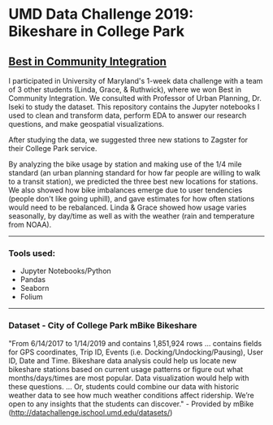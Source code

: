 # UMD Data Challenge 2019: Bikeshare in College Park 
## [Best in Community Integration](https://datachallenge.ischool.umd.edu/data-challenge-2019/)

I participated in University of Maryland's 1-week data challenge with a team of 3 other students (Linda, Grace, & Ruthwick), where we won Best in Community Integration. We consulted with Professor of Urban Planning, Dr. Iseki to study the dataset. This repository contains the Jupyter notebooks I used to clean and transform data, perform EDA to answer our research questions, and make geospatial visualizations.

After studying the data, we suggested three new stations to Zagster for their College Park service.

By analyzing the bike usage by station and making use of the 1/4 mile standard (an urban planning standard for how far people are willing to walk to a transit station), we predicted the three best new locations for stations. We also showed how bike imbalances emerge due to user tendencies (people don't like going uphill), and gave estimates for how often stations would need to be rebalanced. Linda & Grace showed how usage varies seasonally, by day/time as well as with the weather (rain and temperature from NOAA).

***

### Tools used:
  * Jupyter Notebooks/Python
  * Pandas
  * Seaborn
  * Folium
  
***

### Dataset -  City of College Park mBike Bikeshare
"From 6/14/2017 to 1/14/2019 and contains 1,851,924 rows ... contains fields for GPS coordinates, Trip ID, Events (i.e. Docking/Undocking/Pausing), User ID, Date and Time. Bikeshare data analysis could help us locate new bikeshare stations based on current usage patterns or figure out what months/days/times are most popular. Data visualization would help with these questions. ... Or, students could combine our data with historic weather data to see how much weather conditions affect ridership. We’re open to any insights that the students can discover." - Provided by mBike (http://datachallenge.ischool.umd.edu/datasets/)
